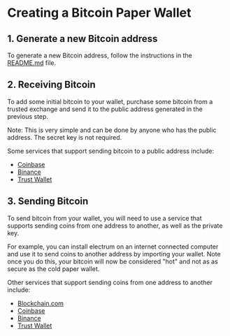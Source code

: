# Creating a Bitcoin Paper Wallet

## 1. Generate a new Bitcoin address

To generate a new Bitcoin address, follow the instructions in the [README.md](README.md) file.

## 2. Receiving Bitcoin

To add some initial bitcoin to your wallet, purchase some bitcoin from a trusted exchange and send it to the public address generated in the previous step.

Note: This is very simple and can be done by anyone who has the public address. The secret key is not required.

Some services that support sending bitcoin to a public address include:

- [Coinbase](https://www.coinbase.com/wallet)
- [Binance](https://www.binance.com/en/wallet)
- [Trust Wallet](https://trustwallet.com/)

## 3. Sending Bitcoin

To send bitcoin from your wallet, you will need to use a service that supports sending coins from one address to another, as well as the private key.

For example, you can install electrum on an internet connected computer and use it to send coins to another address by importing your wallet. Note once you do this, 
your bitcoin will now be considered "hot" and not as as secure as the cold paper wallet.

Other services that support sending coins from one address to another include:

- [Blockchain.com](https://www.blockchain.com/en/wallet)
- [Coinbase](https://www.coinbase.com/wallet)
- [Binance](https://www.binance.com/en/wallet)
- [Trust Wallet](https://trustwallet.com/)